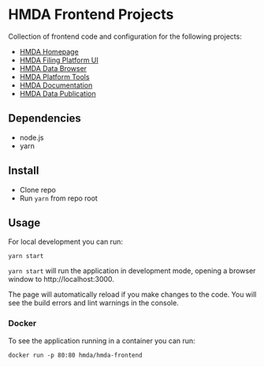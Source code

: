 # HMDA Frontend Projects

Collection of frontend code and configuration for the following projects:
 - [HMDA Homepage](https://ffiec.cfpb.gov/)
 - [HMDA Filing Platform UI](https://ffiec.cfpb.gov/filing/)
 - [HMDA Data Browser](https://ffiec.cfpb.gov/data-browser/)
 - [HMDA Platform Tools](https://ffiec.cfpb.gov/tools/)
 - [HMDA Documentation](https://ffiec.cfpb.gov/documentation/)
 - [HMDA Data Publication](https://ffiec.cfpb.gov/data-publication/)

## Dependencies
 - node.js
 - yarn

## Install
  - Clone repo
  - Run `yarn` from repo root

## Usage

For local development you can run:

```
yarn start
```

`yarn start` will run the application in development mode, opening a browser window to http://localhost:3000.

The page will automatically reload if you make changes to the code.
You will see the build errors and lint warnings in the console.

### Docker

To see the application running in a container you can run:

```
docker run -p 80:80 hmda/hmda-frontend
```
